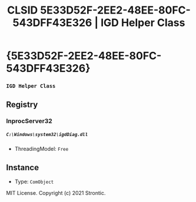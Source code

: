 ﻿---
title: "CLSID 5E33D52F-2EE2-48EE-80FC-543DFF43E326 | IGD Helper Class"
excerpt: What is COM-Object CLSID 5E33D52F-2EE2-48EE-80FC-543DFF43E326?
---

# {5E33D52F-2EE2-48EE-80FC-543DFF43E326}

### `IGD Helper Class`

## Registry


### InprocServer32

##### `C:\Windows\system32\igdDiag.dll`
* ThreadingModel: `Free`

## Instance

* Type: `ComObject`

MIT License. Copyright (c) 2021 Strontic.


